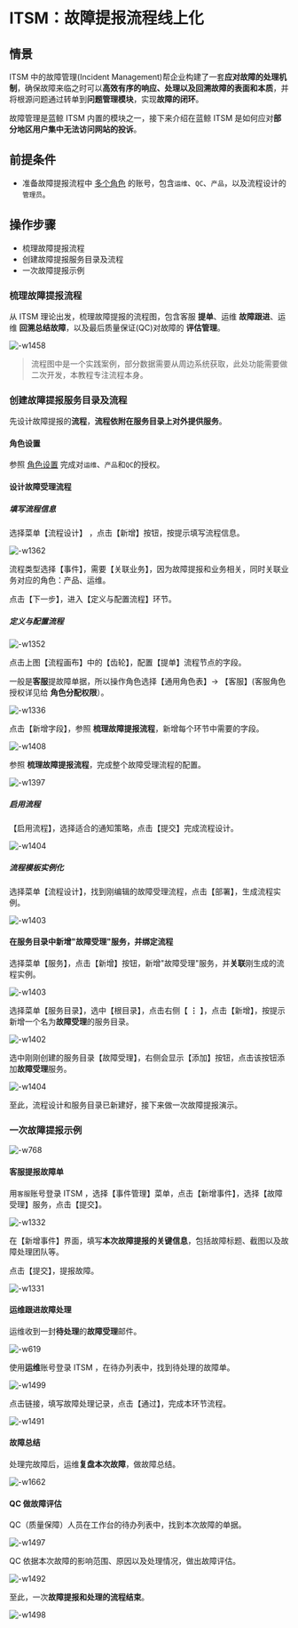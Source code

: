 # ITSM：故障提报流程线上化

## 情景

ITSM 中的故障管理(Incident Management)帮企业构建了一套**应对故障的处理机制**，确保故障来临之时可以**高效有序的响应、处理以及回溯故障的表面和本质**，并将根源问题通过转单到**问题管理模块**，实现**故障的闭环**。

故障管理是蓝鲸 ITSM 内置的模块之一，接下来介绍在蓝鲸 ITSM 是如何应对**部分地区用户集中无法访问网站的投诉**。

## 前提条件

- 准备故障提报流程中 [多个角色](../../../PaaS平台/产品白皮书/产品功能/系统管理/UserManageEE.md) 的账号，包含`运维`、`QC`、`产品`，以及流程设计的`管理员`。

## 操作步骤

- 梳理故障提报流程
- 创建故障提报服务目录及流程
- 一次故障提报示例

### 梳理故障提报流程

从 ITSM 理论出发，梳理故障提报的流程图，包含客服 **提单**、运维 **故障跟进**、运维 **回溯总结故障**，以及最后质量保证(QC)对故障的 **评估管理**。

![-w1458](../assets/15658530577275.jpg)

> 流程图中是一个实践案例，部分数据需要从周边系统获取，此处功能需要做二次开发，本教程专注流程本身。

### 创建故障提报服务目录及流程

先设计故障提报的**流程**，**流程依附在服务目录上对外提供服务**。

#### 角色设置

参照 [角色设置](./Release_Management.md) 完成对`运维`、`产品`和`QC`的授权。

#### 设计故障受理流程

##### 填写流程信息

选择菜单【流程设计】 ，点击【新增】按钮，按提示填写流程信息。

![-w1362](../assets/15658545362420.jpg)

流程类型选择【事件】，需要【关联业务】，因为故障提报和业务相关，同时关联业务对应的角色：产品、运维。

点击【下一步】，进入【定义与配置流程】环节。

##### 定义与配置流程

![-w1352](../assets/15658547862596.jpg)

点击上图【流程画布】中的【齿轮】，配置【提单】流程节点的字段。

一般是**客服**提故障单据，所以操作角色选择【通用角色表】-> 【客服】(客服角色授权详见给 **角色分配权限**）。

![-w1336](../assets/15658551277354.jpg)

点击【新增字段】，参照 **梳理故障提报流程**，新增每个环节中需要的字段。

![-w1408](../assets/15658592435245.jpg)

参照 **梳理故障提报流程**，完成整个故障受理流程的配置。

![-w1397](../assets/15658592876789.jpg)

##### 启用流程

【启用流程】，选择适合的通知策略，点击【提交】完成流程设计。

![-w1404](../assets/15658593359980.jpg)

##### 流程模板实例化

选择菜单【流程设计】，找到刚编辑的故障受理流程，点击【部署】，生成流程实例。

![-w1403](../assets/15658593653122.jpg)

#### 在服务目录中新增"故障受理"服务，并绑定流程

选择菜单【服务】，点击【新增】按钮，新增"故障受理"服务，并**关联**刚生成的流程实例。

![-w1403](../assets/15658595078266.jpg)

选择菜单【服务目录】，选中【根目录】，点击右侧【 **⋮** 】，点击【新增】，按提示新增一个名为**故障受理**的服务目录。

![-w1402](../assets/15658595666163.jpg)

选中刚刚创建的服务目录【故障受理】，右侧会显示【添加】按钮，点击该按钮添加**故障受理**服务。

![-w1404](../assets/15658596158089.jpg)

至此，流程设计和服务目录已新建好，接下来做一次故障提报演示。

### 一次故障提报示例

![-w768](../assets/15658720727110.jpg)

#### 客服提报故障单

用`客服`账号登录 ITSM ，选择【事件管理】菜单，点击【新增事件】，选择【故障受理】服务，点击【提交】。

![-w1332](../assets/15658597438200.jpg)

在【新增事件】界面，填写**本次故障提报的关键信息**，包括故障标题、截图以及故障处理团队等。

点击【提交】，提报故障。

![-w1331](../assets/15658604949447.jpg)

#### 运维跟进故障处理

运维收到一封**待处理**的**故障受理**邮件。

![-w619](../assets/15658606919760.jpg)

使用**运维**账号登录 ITSM ，在待办列表中，找到待处理的故障单。

![-w1499](../assets/15658608778520.jpg)

点击链接，填写故障处理记录，点击【通过】，完成本环节流程。

![-w1491](../assets/15658613447194.jpg)

#### 故障总结

处理完故障后，运维**复盘本次故障**，做故障总结。

![-w1662](../assets/15658620538481.jpg)

#### QC 做故障评估

QC（质量保障）人员在工作台的待办列表中，找到本次故障的单据。

![-w1497](../assets/15658621496239.jpg)

QC 依据本次故障的影响范围、原因以及处理情况，做出故障评估。

![-w1492](../assets/15658622710282.jpg)

至此，一次**故障提报和处理的流程结束**。

![-w1498](../assets/15658623014535.jpg)
